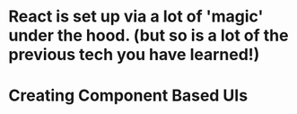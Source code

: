 # React is set up via a lot of 'magic' under the hood. (but so is a lot of the previous tech you have learned!)

# Creating Component Based UIs

